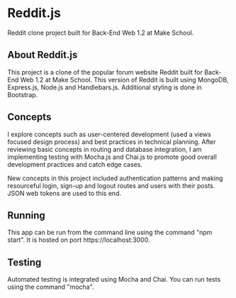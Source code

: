 # Reddit.js

Reddit clone project built for Back-End Web 1.2 at Make School.

## About Reddit.js

This project is a clone of the popular forum website Reddit built for Back-End Web 1.2 at Make School. This version of Reddit is built using MongoDB, Express.js, Node.js and Handlebars.js. Additional styling is done in Bootstrap.

## Concepts

I explore concepts such as user-centered development (used a views focused design process) and best practices in technical planning. After reviewing basic concepts in routing and database integration, I am implementing testing with Mocha.js and Chai.js to promote good overall development practices and catch edge cases.

New concepts in this project included authentication patterns and making resourceful login, sign-up and logout routes and users with their posts. JSON web tokens are used to this end.

## Running

This app can be run from the command line using the command "npm start". It is hosted on port https://localhost:3000.

## Testing

Automated testing is integrated using Mocha and Chai. You can run tests using the command "mocha".
